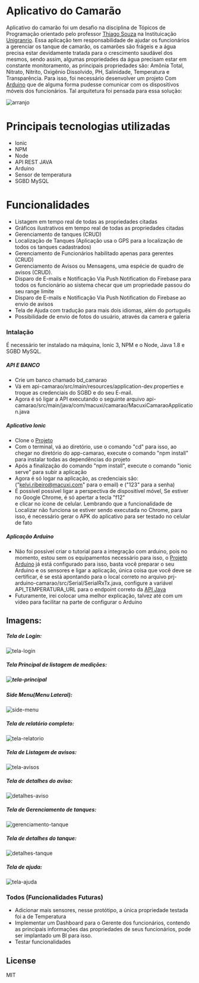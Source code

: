 # Aplicativo do Camarão

Aplicativo do camarão foi um desafio na disciplina de Tópicos de Programação orientado pelo professor [Thiago Souza](https://www.facebook.com/thiago.silvadesouza.33) na Instituicação [Unigranrio](http://www.unigranrio.com.br). Essa aplicação tem responsabilidade de ajudar os funcionários a gerenciar os tanque de camarão, os camarões são frágeis e a água precisa estar devidamente tratada para o crescimento saudável dos mesmos, sendo assim, algumas propriedades da água precisam estar em constante monitoramento, as  principais propriedades são: Amônia Total, Nitrato, Nitrito, Oxigênio Dissolvido, PH, Salinidade, Temperatura e Transparência. Para isso, foi necessário desenvolver um projeto Com  [Arduino](https://www.google.com/search?q=arduino&oq=Arduin&aqs=chrome.0.0j69i60l3j69i57j0.2365j0j7&sourceid=chrome&ie=UTF-8) que de alguma forma pudesse comunicar com os dispositivos móveis dos funcionários. Tal arquitetura foi pensada para essa solução: 

![arranjo](https://i.imgur.com/Oah6LgX.jpg)

# Principais tecnologias utilizadas
  - Ionic
  - NPM
  - Node
  - API REST JAVA
  - Arduino
  - Sensor de temperatura
  - SGBD MySQL

# Funcionalidades

  - Listagem em tempo real de todas as propriedades citadas
  - Gráficos ilustrativos  em tempo real de todas as propriedades citadas
  - Gerenciamento de tanques (CRUD)
  - Localização de Tanques (Aplicação usa o GPS para a localização de todos os tanques cadastrados)
  - Gerenciamento de Funcionários habilitado apenas para gerentes (CRUD)
  - Gerenciamento de Avisos ou Mensagens, uma espécie de quadro de avisos (CRUD).
  - Disparo de E-mails e Notificação Via Push Notification do Firebase para todos os funcionário ao sistema checar que um propriedade passou do seu range limite
  - Disparo de E-mails e Notificação Via Push Notification do Firebase ao envio de avisos
  - Tela de Ajuda com tradução para mais dois idiomas, além do português
  - Possibilidade de envio de fotos do usuário, através da camera e galeria

### Intalação

É necessário ter instalado na máquina, Ionic 3, NPM e o Node, Java 1.8 e SGBD MySQL.

##### API E BANCO

- Crie um banco chamado bd_camarao
- Vá em api-camarao/src/main/resources/application-dev.properties e troque as credenciais do SGBD e do seu E-mail.
- Agora é só ligar a API executando o seguinte arquivo api-camarao/src/main/java/com/macuxi/camarao/MacuxiCamaraoApplication.java

##### Aplicativo Ionic

- Clone o [Projeto](https://github.com/kelvi-ribeiro/app-camarao)
- Com o terminal, vá ao diretório, use o comando "cd" para isso, ao chegar no diretório do app-camarao, execute o comando "npm install" para instalar todas as dependências do projeto
- Após a finalização do comando "npm install", execute o comando "ionic serve" para subir a aplicação 
- Agora é só logar na aplicação, as credenciais são: ("kelvi.ribeiro@macuxi.com" para o email) e ("123" para a senha)
- É possível possível ligar a perspectiva de dispositível móvel, Se estiver no Google Chrome, é só apertar a tecla "f12"  
e clicar no ícone de celular. Lembrando que a funcionalidade de Localizar não funciona se estiver sendo executada no Chrome, para isso, é necessário gerar o APK do aplicativo para ser testado no celular de fato

##### Aplicação Arduino
- Não foi possível criar o tutorial para a integração com arduino, pois no momento, estou sem os equipamentos necessário para isso, o [Projeto Arduino](https://github.com/kelvi-ribeiro/prj-arduino-camarao) já está configurado para isso,  basta você preparar o seu Arduino e os sensores e ligar a aplicação, única coisa que você deve se certificar, é se está apontando para o local correto no arquivo prj-arduino-camarao/src/Serial/SerialRxTx.java, configure a variável API_TEMPERATURA_URL para o endpoint correto da [API Java](https://github.com/kelvi-ribeiro/api-camarao) 
- Futuramente, irei colocar uma melhor explicação, talvez até com um vídeo para facilitar na parte de configurar o Arduino

## Imagens:

##### Tela de Login:

![tela-login](https://i.imgur.com/mfoS5JK.png)

#####  Tela Principal de listagem de medições:

##### ![tela-principal](https://i.imgur.com/9rFE22W.png[/img)

##### Side Menu(Menu Lateral):

![side-menu](https://i.imgur.com/2YvQNdx.png[/img)

##### Tela de relatório completo:

![tela-relatorio](https://i.imgur.com/RolNt8x.png)

##### Tela de Listagem de avisos:

![tela-avisos](https://i.imgur.com/3I3VPYf.png)

##### Tela de detalhes do aviso:

![detalhes-aviso](https://i.imgur.com/Y13sOpl.png)

##### Tela de Gerenciamento de tanques:

![gerenciamento-tanque](https://i.imgur.com/M7NIRGe.png)

##### Tela de detalhes do tanque:

![detalhes-tanque](https://i.imgur.com/M7NIRGe.png)

##### Tela de ajuda:

![tela-ajuda](https://i.imgur.com/W0Hle1P.png)


### Todos (Funcionalidades Futuras)

 - Adicionar mais sensores, nesse protótipo, a única propriedade testada foi a de Temperatura
 - Implementar um Dashboard para o Gerente dos funcionários, contendo as principais informações das propriedades de seus funcionários, pode ser implantado um BI para isso.
 - Testar funcionalidades

License
----

MIT


